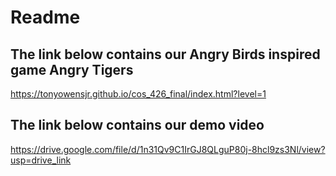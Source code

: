 # Readme
## The link below contains our Angry Birds inspired game Angry Tigers
https://tonyowensjr.github.io/cos_426_final/index.html?level=1

## The link below contains our demo video
https://drive.google.com/file/d/1n31Qv9C1IrGJ8QLguP80j-8hcl9zs3Nl/view?usp=drive_link
